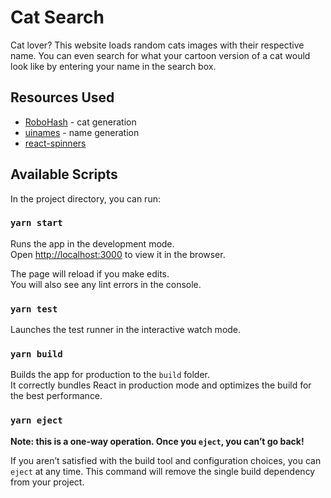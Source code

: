 # Cat Search

Cat lover? This website loads random cats images with their respective name. You can even search for what your cartoon version of a cat would look like by entering your name in the search box.

## Resources Used

- [RoboHash](https://github.com/e1ven/Robohash) - cat generation
- [uinames](https://github.com/thm/uinames/) - name generation
- [react-spinners](https://www.npmjs.com/package/react-spinners)

## Available Scripts

In the project directory, you can run:

### `yarn start`

Runs the app in the development mode.<br />
Open [http://localhost:3000](http://localhost:3000) to view it in the browser.

The page will reload if you make edits.<br />
You will also see any lint errors in the console.

### `yarn test`

Launches the test runner in the interactive watch mode.<br />

### `yarn build`

Builds the app for production to the `build` folder.<br />
It correctly bundles React in production mode and optimizes the build for the best performance.

### `yarn eject`

**Note: this is a one-way operation. Once you `eject`, you can’t go back!**

If you aren’t satisfied with the build tool and configuration choices, you can `eject` at any time. This command will remove the single build dependency from your project.
